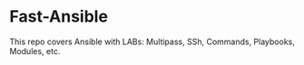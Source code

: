 # Fast-Ansible
This repo covers Ansible with LABs: Multipass, SSh, Commands, Playbooks, Modules, etc.
